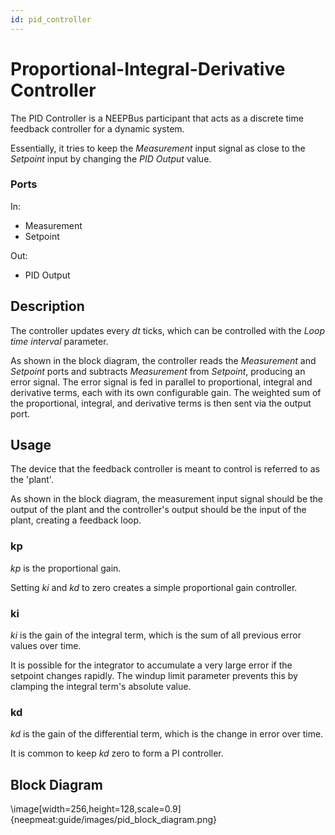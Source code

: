 ```yaml
---
id: pid_controller
---
```


# Proportional-Integral-Derivative Controller

The PID Controller is a NEEPBus participant that acts as a discrete time feedback controller for a dynamic system.

Essentially, it tries to keep the *Measurement* input signal as close to the *Setpoint* input by changing the *PID Output* value.

### Ports

In:
- Measurement
- Setpoint

Out:
- PID Output

## Description

The controller updates every *dt* ticks, which can be controlled with the *Loop time interval* parameter.

As shown in the block diagram, the controller reads the *Measurement* and *Setpoint* ports and subtracts *Measurement* from *Setpoint*, producing an error signal. The error signal is fed in parallel to proportional, integral and derivative terms, each with its own configurable gain. The weighted sum of the proportional, integral, and derivative terms is then sent via the output port.

## Usage

The device that the feedback controller is meant to control is referred to as the 'plant'.

As shown in the block diagram, the measurement input signal should be the output of the plant and the controller's output should be the input of the plant, creating a feedback loop.

### kp

*kp* is the proportional gain.

Setting *ki* and *kd* to zero creates a simple proportional gain controller.

### ki

*ki* is the gain of the integral term, which is the sum of all previous error values over time.

It is possible for the integrator to accumulate a very large error if the setpoint changes rapidly. The windup limit parameter prevents this by clamping the integral term's absolute value.

### kd

*kd* is the gain of the differential term, which is the change in error over time.

It is common to keep *kd* zero to form a PI controller.

## Block Diagram

\image[width=256,height=128,scale=0.9]{neepmeat:guide/images/pid_block_diagram.png}
